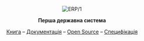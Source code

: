 <p align="center">
<picture>
<source media="(prefers-color-scheme: dark)" srcset="https://tonpa.guru/stream/2023/ERP.svg">
<img src="https://tonpa.guru/stream/2023/ERP.svg" alt="ERP/1">
</picture>
</p>
<p align="center"><strong>
Перша державна система
</strong></p>
<p align="center">
<a href="https://axiosis.top/sep/">Книга</a> –
<a href="https://erp.uno/">Документація</a> –
<a href="https://n2o.dev/ua/">Open Source</a> –
<a href="https://n2o.dev/ua/pro/">Специфікація</a>
</p>
